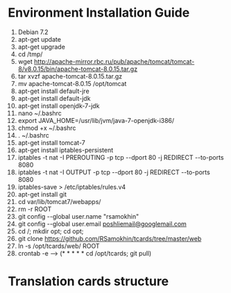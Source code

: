 Environment Installation Guide
======
1. Debian 7.2
2. apt-get update
3. apt-get upgrade
4. cd /tmp/
5. wget http://apache-mirror.rbc.ru/pub/apache/tomcat/tomcat-8/v8.0.15/bin/apache-tomcat-8.0.15.tar.gz
6. tar xvzf apache-tomcat-8.0.15.tar.gz 
7. mv apache-tomcat-8.0.15 /opt/tomcat
8. apt-get install default-jre
9. apt-get install default-jdk
10. apt-get install openjdk-7-jdk
11. nano ~/.bashrc
12. export JAVA_HOME=/usr/lib/jvm/java-7-openjdk-i386/
13. chmod +x ~/.bashrc 
14. . ~/.bashrc
15. apt-get install tomcat-7
16. apt-get install iptables-persistent
17. iptables -t nat -I PREROUTING -p tcp --dport 80 -j REDIRECT --to-ports 8080
18. iptables -t nat -I OUTPUT -p tcp --dport 80 -j REDIRECT --to-ports 8080
19. iptables-save > /etc/iptables/rules.v4
20. apt-get install git
21. cd var/lib/tomcat7/webapps/
22. rm -r ROOT
23. git config --global user.name "rsamokhin"
24. git config --global user.email poshliemail@googlemail.com
27. cd /; mkdir opt; cd opt;
28. git clone https://github.com/RSamokhin/tcards/tree/master/web
29. ln -s /opt/tcards/web/ ROOT
30. crontab -e --> (* * * * * cd /opt/tcards; git pull)


Translation cards structure
======
